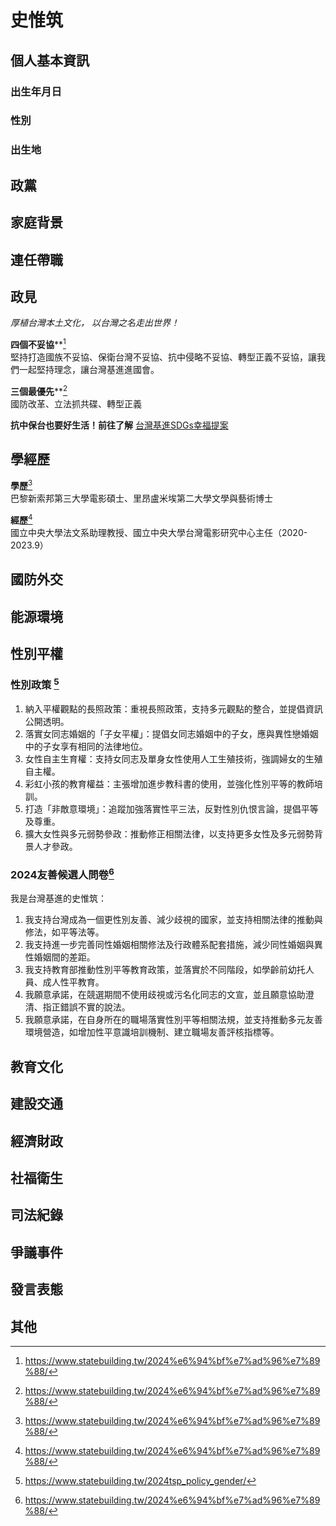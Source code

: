 # 史惟筑

## 個人基本資訊

### 出生年月日

### 性別

### 出生地

## 政黨

## 家庭背景

## 連任帶職

## 政見

*厚植台灣本土文化，
以台灣之名走出世界！*  

**四個不妥協****[^1]    
堅持打造國族不妥協、保衛台灣不妥協、抗中侵略不妥協、轉型正義不妥協，讓我們一起堅持理念，讓台灣基進進國會。

**三個最優先****[^1]    
國防改革、立法抓共碟、轉型正義  

**抗中保台也要好生活！前往了解**
[台灣基進SDGs幸福提案](https://www.statebuilding.tw/tag/2024%e5%9f%ba%e9%80%b2%e6%94%bf%e7%ad%96%ef%bc%8d%e5%b9%b8%e7%a6%8f%e6%8f%90%e6%a1%88/)
[^1]:https://www.statebuilding.tw/2024%e6%94%bf%e7%ad%96%e7%89%88/

## 學經歷

**學歷**[^1]  
巴黎新索邦第三大學電影碩士、里昂盧米埃第二大學文學與藝術博士   

**經歷**[^1]  
國立中央大學法文系助理教授、國立中央大學台灣電影研究中心主任（2020-2023.9）
[^1]: https://www.statebuilding.tw/2024fighters/

## 國防外交

## 能源環境

## 性別平權

### 性別政策 [^2]

1. 納入平權觀點的長照政策：重視長照政策，支持多元觀點的整合，並提倡資訊公開透明。
1. 落實女同志婚姻的「子女平權」：提倡女同志婚姻中的子女，應與異性戀婚姻中的子女享有相同的法律地位。
1. 女性自主生育權：支持女同志及單身女性使用人工生殖技術，強調婦女的生殖自主權。
1. 彩虹小孩的教育權益：主張增加進步教科書的使用，並強化性別平等的教師培訓。
1. 打造「非敵意環境」：追蹤加強落實性平三法，反對性別仇恨言論，提倡平等及尊重。
1. 擴大女性與多元弱勢參政：推動修正相關法律，以支持更多女性及多元弱勢背景人才參政。

### 2024友善候選人問卷[^1]

我是台灣基進的史惟筑：

1. 我支持台灣成為一個更性別友善、減少歧視的國家，並支持相關法律的推動與修法，如平等法等。
1. 我支持進一步完善同性婚姻相關修法及行政體系配套措施，減少同性婚姻與異性婚姻間的差距。
1. 我支持教育部推動性別平等教育政策，並落實於不同階段，如學齡前幼托人員、成人性平教育。
1. 我願意承諾，在競選期間不使用歧視或污名化同志的文宣，並且願意協助澄清、指正錯誤不實的說法。
1. 我願意承諾，在自身所在的職場落實性別平等相關法規，並支持推動多元友善環境營造，如增加性平意識培訓機制、建立職場友善評核指標等。

[^1]: https://pridewatch.tw/candidate/uitioktsp
[^2]: https://www.statebuilding.tw/2024tsp_policy_gender/

## 教育文化

## 建設交通

## 經濟財政

## 社福衛生

## 司法紀錄

## 爭議事件

## 發言表態

## 其他
